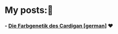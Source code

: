 # My posts:🦊

### - [Die Farbgenetik des Cardigan [german]](./Farbgenetik) ❤️

<style> .site-footer-credits{ visibility: hidden;} </style>
